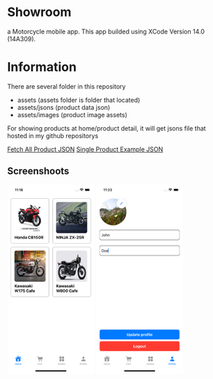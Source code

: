 # Showroom

a Motorcycle mobile app. This app builded using XCode Version 14.0 (14A309).

# Information

There are several folder in this repository

- assets (assets folder is folder that located)
- assets/jsons (product data json)
- assets/images (product image assets)

For showing products at home/product detail, it will get jsons file that hosted in my github repositorys

<a href="https://github.com/nandanurseptama/Showroom_Projects/blob/master/assets/jsons/fetch_all_products.json?raw=true">Fetch All Product JSON</a>
<a href="https://github.com/nandanurseptama/Showroom_Projects/blob/master/assets/jsons/product_1.json?raw=true">Single Product Example JSON</a>


## Screenshoots

<img src="readme_assets/home_screen.png" alt="Home Screen" width="200"></img>
<img src="readme_assets/profile_screen.png" alt="Profile Screen" width="200"></img>
